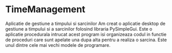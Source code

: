 # TimeManagement
Aplicatie de gestiune a timpului si sarcinilor
Am creat o aplicatie desktop de gestiune a timpului si a sarcinilor folosind libraria PySimpleGui. Este o aplicatie procedurala intrucat acest program isi organizeaza codul in functie de proceduri care sunt apelate una dupa alta pentru a realiza o sarcina. Este unul dintre cele mai vechi modele de programare.

